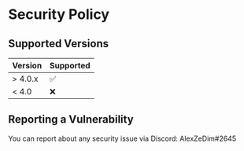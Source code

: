 # Security Policy

## Supported Versions

| Version | Supported          |
| ------- | ------------------ |
| > 4.0.x | :white_check_mark: |
| < 4.0   | :x:                |

## Reporting a Vulnerability

You can report about any security issue via Discord: AlexZeDim#2645